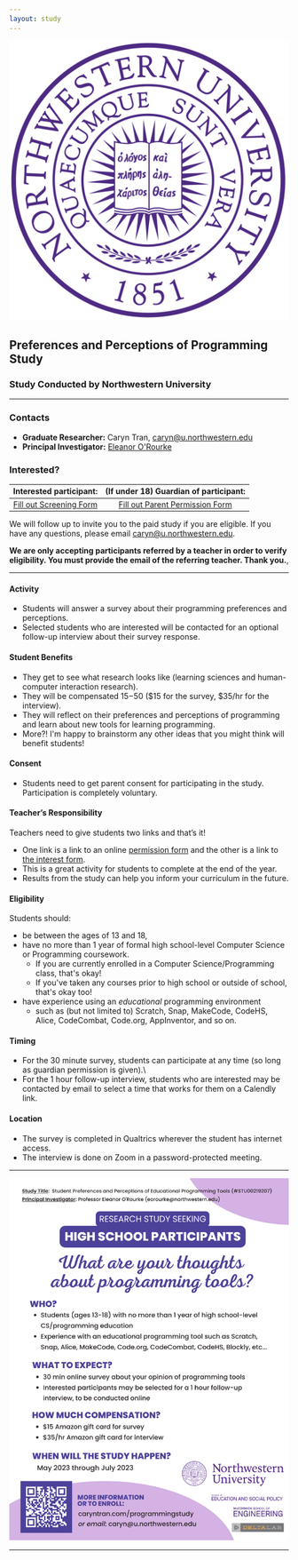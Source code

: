 ```yaml
---
layout: study
---
```


<img class="profile-picture" src="northwestern.png">

## Preferences and Perceptions of Programming Study
### Study Conducted by Northwestern University

---

### Contacts
- **Graduate Researcher:** Caryn Tran, [caryn@u.northwestern.edu](mailto:caryn@u.northwestern.edu)
- **Principal Investigator:** [Eleanor O'Rourke](http://www.eleanorourke.com/)

### Interested?
| Interested participant: | (If under 18) Guardian of participant: |
|:---:|:---:|
| <a href="https://northwestern.az1.qualtrics.com/jfe/form/SV_3WwnEUbQZU9Fv14" class="btn btn-primary">Fill out Screening Form</a> |<a href="https://northwestern.az1.qualtrics.com/jfe/form/SV_74lL0WpsWhdQTEG" class="btn btn-secondary">Fill out Parent Permission Form</a> |

We will follow up to invite you to the paid study if you are eligible. If you have any questions, please email [caryn@u.northwestern.edu](mailto:caryn@u.northwestern.edu). 

**We are only accepting participants referred by a teacher in order to verify eligibility. You must provide the email of the referring teacher. Thank you.**, 
  
---

#### **Activity**
- Students will answer a survey about their programming preferences and perceptions. 
- Selected students who are interested will be contacted for an optional follow-up interview about their survey response.

#### **Student Benefits**
- They get to see what research looks like (learning sciences and human-computer interaction research).
- They will be compensated $15-$50 ($15 for the survey, $35/hr for the interview).
- They will reflect on their preferences and perceptions of programming and learn about new tools for learning programming.
- More?! I'm happy to brainstorm any other ideas that you might think will benefit students!

#### **Consent**
- Students need to get parent consent for participating in the study. Participation is completely voluntary.

#### **Teacher’s Responsibility**
Teachers need to give students two links and that’s it! 
- One link is a link to an online [permission form](https://northwestern.az1.qualtrics.com/jfe/form/SV_74lL0WpsWhdQTEG) and the other is a link to [the interest form](https://northwestern.az1.qualtrics.com/jfe/form/SV_3WwnEUbQZU9Fv14). 
- This is a great activity for students to complete at the end of the year. 
- Results from the study can help you inform your curriculum in the future.  

#### **Eligibility**
Students should:
- be between the ages of 13 and 18, 
- have no more than 1 year of formal high school-level Computer Science or Programming coursework. 
    - If you are currently enrolled in a Computer Science/Programming class, that's okay! 
    - If you've taken any courses prior to high school or outside of school, that's okay too!
- have experience using an _educational_ programming environment 
    - such as (but not limited to) Scratch, Snap, MakeCode, CodeHS, Alice, CodeCombat, Code.org, AppInventor, and so on. 

#### **Timing**
- For the 30 minute survey, students can participate at any time (so long as guardian permission is given).\\
- For the 1 hour follow-up interview, students who are interested may be contacted by email to select a time that works for them on a Calendly link.

#### **Location**
- The survey is completed in Qualtrics wherever the student has internet access. 
- The interview is done on Zoom in a password-protected meeting. 

---

<img class="picture" src="recruitment.png">

---

